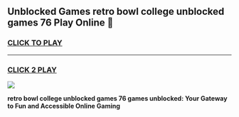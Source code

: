 
## Unblocked Games retro bowl college unblocked games 76 Play Online 👋
<h3>
<a href="https://news.freeplayer.one?title=retro_bowl_college_unblocked_games_76&ref=17F">CLICK TO PLAY</a></h3>
<hr>

<h3>
<a href="https://news.freeplayer.one?title=retro_bowl_college_unblocked_games_76&ref=17F">CLICK 2 PLAY</a>
  
</h3>

<a href="https://news.freeplayer.one?title=retro_bowl_college_unblocked_games_76&ref=17F/"><img src="https://clearcache.store/games.png"></a>


**retro bowl college unblocked games 76 games unblocked: Your Gateway to Fun and Accessible Online Gaming**
